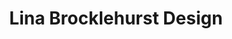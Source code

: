 ---
title: "Lina Brocklehurst Design"
url: /mississauga/lina-brocklehurst-design/
shop: hairdresser
---
